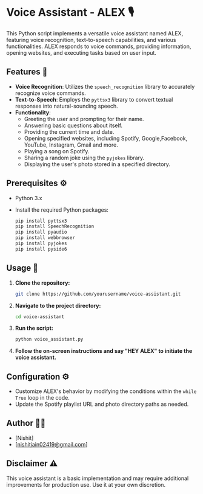# Voice Assistant - ALEX 🎙️

This Python script implements a versatile voice assistant named ALEX, featuring voice recognition, text-to-speech capabilities, and various functionalities. ALEX responds to voice commands, providing information, opening websites, and executing tasks based on user input.

## Features 🌟

- **Voice Recognition**: Utilizes the `speech_recognition` library to accurately recognize voice commands.
- **Text-to-Speech**: Employs the `pyttsx3` library to convert textual responses into natural-sounding speech.
- **Functionality**:
  - Greeting the user and prompting for their name.
  - Answering basic questions about itself.
  - Providing the current time and date.
  - Opening specified websites, including Spotify, Google,Facebook, YouTube, Instagram, Gmail and more.
  - Playing a song on Spotify.
  - Sharing a random joke using the `pyjokes` library.
  - Displaying the user's photo stored in a specified directory.

## Prerequisites ⚙️

- Python 3.x
- Install the required Python packages:

  ```bash
  pip install pyttsx3
  pip install SpeechRecognition
  pip install pyaudio
  pip install webbrowser
  pip install pyjokes
  pip install pyside6  
  ```

## Usage 🚀

1. **Clone the repository:**

    ```bash
    git clone https://github.com/yourusername/voice-assistant.git
    ```

2. **Navigate to the project directory:**

    ```bash
    cd voice-assistant
    ```

3. **Run the script:**

    ```bash
    python voice_assistant.py
    ```

4. **Follow the on-screen instructions and say "HEY ALEX" to initiate the voice assistant.**

## Configuration ⚙️

- Customize ALEX's behavior by modifying the conditions within the `while True` loop in the code.
- Update the Spotify playlist URL and photo directory paths as needed.


## Author 🧑‍💻

- [Nishit]
- [nishitjain02419@gmail.com]

## Disclaimer ⚠️

This voice assistant is a basic implementation and may require additional improvements for production use. Use it at your own discretion.
